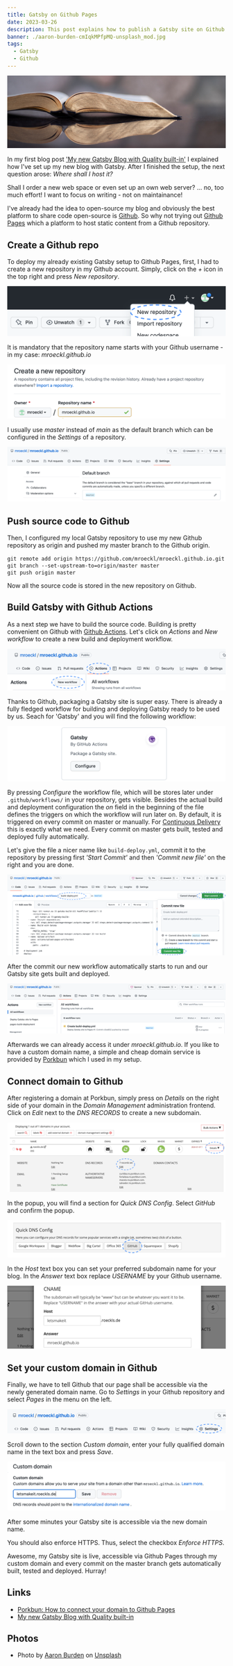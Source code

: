 ```yaml
---
title: Gatsby on Github Pages
date: 2023-03-26
description: This post explains how to publish a Gatsby site on Github Pages via Github Actions accessible through a Porkbun domain.
banner: ./aaron-burden-cmIqkMPfpMQ-unsplash_mod.jpg
tags:
  - Gatsby
  - Github
---
```


![Github Pages](./aaron-burden-cmIqkMPfpMQ-unsplash_mod.jpg)

In my first blog post ['My new Gatsby Blog with Quality built-in'](/my-new-gatsby-blog-with-quality-built-in) I explained how I've set up my new blog with Gatsby.
After I finished the setup, the next question arose:
_Where shall I host it?_

Shall I order a new web space or even set up an own web server?
... no, too much effort! I want to focus on writing - not on maintainance!

I've already had the idea to open-source my blog and obviously the best platform to share code open-source is [Github](https://github.com).
So why not trying out [Github Pages](https://pages.github.com) which a platform to host static content from a Github repository.

## Create a Github repo

To deploy my already existing Gatsby setup to Github Pages, first, I had to create a new repository in my Github account.
Simply, click on the _+_ icon in the top right and press _New repository_.

![New Github Repo](./Github-NewRepo.png)

It is mandatory that the repository name starts with your Github username - in my case: _mroeckl.github.io_

![Set Github Repo Name](./Github-RepoName.png)

I usually use _master_ instead of _main_ as the default branch which can be configured in the _Settings_ of a repository.

![Set Github Default Branch Name](./Github-DefaultBranch.png)

## Push source code to Github

Then, I configured my local Gatsby repository to use my new Github repository as origin and pushed my master branch to the Github origin.

```
git remote add origin https://github.com/mroeckl/mroeckl.github.io.git
git branch --set-upstream-to=origin/master master
git push origin master
```

Now all the source code is stored in the new repository on Github.

## Build Gatsby with Github Actions

As a next step we have to build the source code.
Building is pretty convenient on Github with [Github Actions](https://github.com/features/actions).
Let's click on _Actions_ and _New workflow_ to create a new build and deployment workflow.

![New Github Workflow](./Github-NewWorkflow.png)

Thanks to Github, packaging a Gatsby site is super easy.
There is already a fully fledged workflow for building and deploying Gatsby ready to be used by us.
Seach for 'Gatsby' and you will find the following workflow:

![Github Gatsby Action](./Github-GatsbyAction.png)

By pressing _Configure_ the workflow file, which will be stores later under `.github/workflows/` in your repository, gets visible.
Besides the actual build and deployment configuration the _on_ field in the beginning of the file defines the triggers on which the workflow will run later on.
By default, it is triggered on every commit on master or manually.
For [Continuous Delivery](https://continuousdelivery.com) this is exactly what we need.
Every commit on master gets built, tested and deployed fully automatically.

Let's give the file a nicer name like `build-deploy.yml`, commit it to the repository by pressing first _'Start Commit'_ and then _'Commit new file'_ on the right and you are done.

![Github Gatsby Action Run](./Github-GatsbyActionCommit.png)

After the commit our new workflow automatically starts to run and our Gatsby site gets built and deployed.

![Github Gatsby Action Commit](./Github-GatsbyActionRun.png)

Afterwards we can already access it under _mroeckl.github.io_.
If you like to have a custom domain name, a simple and cheap domain service is provided by [Porkbun](https://porkbun.com) which I used in my setup.

## Connect domain to Github

After registering a domain at Porkbun, simply press on _Details_ on the right side of your domain in the _Domain Management_ administration frontend.
Click on _Edit_ next to the _DNS RECORDS_ to create a new subdomain.

![Porkbun Domain Management](./Porkbun-DomainMgmt.png)

In the popup, you will find a section for _Quick DNS Config_.
Select _GitHub_ and confirm the popup.

![Porkbun Github Connect](./Porkbun-Github.png)

In the _Host_ text box you can set your preferred subdomain name for your blog.
In the _Answer_ text box replace _USERNAME_ by your Github username.

![Porkbun CNAME Config](./Porkbun-CNAME.png)

## Set your custom domain in Github

Finally, we have to tell Github that our page shall be accessible via the newly generated domain name.
Go to _Settings_ in your Github repository and select _Pages_ in the menu on the left.

![Github Settings](./Github-Settings.png)

Scroll down to the section _Custom domain_, enter your fully qualified domain name in the text box and press _Save_.

![Github Custom Domain](./Github-CustomDomain.png)

After some minutes your Gatsby site is accessible via the new domain name.

You should also enforce HTTPS.
Thus, select the checkbox _Enforce HTTPS_.

Awesome, my Gatsby site is live, accessible via Github Pages through my custom domain and every commit on the master branch gets automatically built, tested and deployed. Hurray!

## Links

- [Porkbun: How to connect your domain to Github Pages](https://kb.porkbun.com/article/64-how-to-connect-your-domain-to-github-pages)
- [My new Gatsby Blog with Quality built-in](/my-new-gatsby-blog-with-quality-built-in)

## Photos

- Photo by [Aaron Burden](https://unsplash.com/@aaronburden?utm_source=unsplash&utm_medium=referral&utm_content=creditCopyText) on [Unsplash](https://unsplash.com/photos/cmIqkMPfpMQ?utm_source=unsplash&utm_medium=referral&utm_content=creditCopyText)
